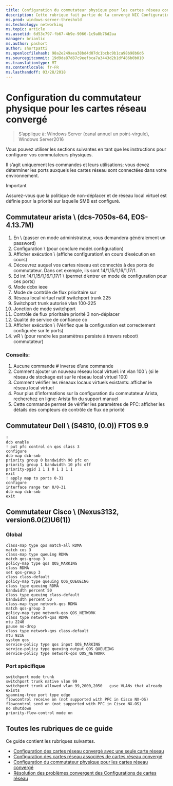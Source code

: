 ```yaml
---
title: Configuration du commutateur physique pour les cartes réseau convergé
description: Cette rubrique fait partie de la convergé NIC Configuration Guide pour Windows Server2016.
ms.prod: windows-server-threshold
ms.technology: networking
ms.topic: article
ms.assetid: 6d53c797-fb67-4b9e-9066-1c9a8b76d2aa
manager: brianlic
ms.author: pashort
author: shortpatti
ms.openlocfilehash: 98a2e249aea38bd4d07dc1bcbc9b1ca98b98b6d6
ms.sourcegitcommit: 19d9da87d87c9eefbca7a3443d2b1df486b0b010
ms.translationtype: MT
ms.contentlocale: fr-FR
ms.lasthandoff: 03/28/2018
---
```

# <a name="physical-switch-configuration-for-converged-nic"></a>Configuration du commutateur physique pour les cartes réseau convergé

>S’applique à: Windows Server (canal annuel un point-virgule), Windows Server2016

Vous pouvez utiliser les sections suivantes en tant que les instructions pour configurer vos commutateurs physiques.

Il s’agit uniquement les commandes et leurs utilisations; vous devez déterminer les ports auxquels les cartes réseau sont connectées dans votre environnement. 

>[!IMPORTANT]
>Assurez-vous que la politique de non-déplacer et de réseau local virtuel est définie pour la priorité sur laquelle SMB est configuré.

## <a name="arista-switch-dcs-7050s-64-eos-4137m"></a>Commutateur arista \ (dcs\-7050s\-64, EOS\-4.13.7M\)

1.  En \ (passer en mode administrateur, vous demandera généralement un password\)
2.  Configuration \ (pour conclure mode\ configuration)
3.  Afficher exécution \ (affiche configuration\ en cours d’exécution en cours)
4.  Découvrez auquel vos cartes réseau est connectés à des ports de commutateur. Dans cet exemple, ils sont 14/1,15/1,16/1,17/1.
5.  Ed int 14/1,15/1,16/1,17/1 \ (permet d’entrer en mode de configuration pour ces ports\)
6.  Mode dcbx ieee
7.  Mode de contrôle de flux prioritaire sur
8.  Réseau local virtuel natif switchport trunk 225
9.  Switchport trunk autorisé vlan 100-225
10. Jonction de mode switchport
11. Contrôle de flux prioritaire priorité 3 non-déplacer
12. Qualité de service de confiance co
13. Afficher exécution \ (Vérifiez que la configuration est correctement configurée sur le ports\)
14. wR \ (pour rendre les paramètres persiste à travers reboot\ commutateur)

### <a name="tips"></a>Conseils:
1.  Aucune commande # inverse d’une commande
2.  Comment ajouter un nouveau réseau local virtuel: int vlan 100 \ (si le réseau de stockage est sur le réseau local virtuel 100\)
3.  Comment vérifier les réseaux locaux virtuels existants: afficher le réseau local virtuel
4.  Pour plus d’informations sur la configuration du commutateur Arista, recherchez en ligne: Arista fin du support manuel
5.  Cette commande permet de vérifier les paramètres de PFC: afficher les détails des compteurs de contrôle de flux de priorité

## <a name="dell-switch-s4810-ftos-99-00"></a>Commutateur Dell \ (S4810, \(0.0\)\) FTOS 9.9

    
    !
    dcb enable
    ! put pfc control on qos class 3
    configure
    dcb-map dcb-smb
    priority group 0 bandwidth 90 pfc on
    priority group 1 bandwidth 10 pfc off
    priority-pgid 1 1 1 0 1 1 1 1
    exit
    ! apply map to ports 0-31
    configure
    interface range ten 0/0-31
    dcb-map dcb-smb
    exit
    

## <a name="cisco-switch-nexus-3132-version-602u61"></a>Commutateur Cisco \ (Nexus3132, version6.0\(2\)U6\(1\)\)

### <a name="global"></a>Global
    
    class-map type qos match-all RDMA
    match cos 3
    class-map type queuing RDMA
    match qos-group 3
    policy-map type qos QOS_MARKING
    class RDMA
    set qos-group 3
    class class-default
    policy-map type queuing QOS_QUEUEING
    class type queuing RDMA
    bandwidth percent 50
    class type queuing class-default
    bandwidth percent 50
    class-map type network-qos RDMA
    match qos-group 3
    policy-map type network-qos QOS_NETWORK
    class type network-qos RDMA
    mtu 2240
    pause no-drop
    class type network-qos class-default
    mtu 9216
    system qos
    service-policy type qos input QOS_MARKING
    service-policy type queuing output QOS_QUEUEING
    service-policy type network-qos QOS_NETWORK
    

### <a name="port-specific"></a>Port spécifique

    
    switchport mode trunk
    switchport trunk native vlan 99
    switchport trunk allowed vlan 99,2000,2050   çuse VLANs that already exists
    spanning-tree port type edge
    flowcontrol receive on (not supported with PFC in Cisco NX-OS)
    flowcontrol send on (not supported with PFC in Cisco NX-OS)
    no shutdown
    priority-flow-control mode on
    

## <a name="all-topics-in-this-guide"></a>Toutes les rubriques de ce guide

Ce guide contient les rubriques suivantes.

- [Configuration des cartes réseau convergé avec une seule carte réseau](cnic-single.md)
- [Configuration des cartes réseau associées de cartes réseau convergé](cnic-datacenter.md)
- [Configuration du commutateur physique pour les cartes réseau convergé](cnic-app-switch-config.md)
- [Résolution des problèmes convergent des Configurations de cartes réseau](cnic-app-troubleshoot.md)
